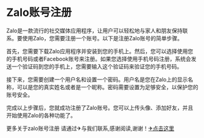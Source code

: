 # Zalo账号注册

Zalo是一款流行的社交媒体应用程序，让用户可以轻松地与家人和朋友保持联系。要使用Zalo，您需要注册一个账号。以下是注册Zalo账号的简单步骤。

首先，您需要下载Zalo应用程序并安装到您的手机上。然后，您可以选择使用您的手机号码或者Facebook账号来注册。如果您选择使用手机号码注册，系统会发送一个验证码到您的手机上，您需要输入这个验证码来验证您的手机号码。

接下来，您需要创建一个用户名和设置一个密码。用户名是您在Zalo上的显示名称，可以是您的真实姓名或者是一个昵称。密码需要设置为足够安全，以保护您的账号安全。

完成以上步骤后，您就成功注册了Zalo账号。您可以上传头像、添加好友，并且开始使用Zalo的各种功能了。

更多关于zalo账号注册 请通过✈与我们联系,感谢阅读,谢谢！[✈点击这里](https://t.me/lm999bot)